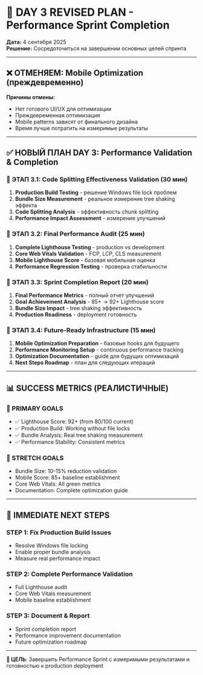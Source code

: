# 🚀 DAY 3 REVISED PLAN - Performance Sprint Completion

**Дата:** 4 сентября 2025  
**Решение:** Сосредоточиться на завершении основных целей спринта

---

## ❌ ОТМЕНЯЕМ: Mobile Optimization (преждевременно)

**Причины отмены:**
- Нет готового UI/UX для оптимизации
- Преждевременная оптимизация
- Mobile patterns зависят от финального дизайна
- Время лучше потратить на измеримые результаты

---

## ✅ НОВЫЙ ПЛАН DAY 3: Performance Validation & Completion

### 🎯 ЭТАП 3.1: Code Splitting Effectiveness Validation (30 мин)
1. **Production Build Testing** - решение Windows file lock проблем
2. **Bundle Size Measurement** - реальное измерение tree shaking эффекта
3. **Code Splitting Analysis** - эффективность chunk splitting
4. **Performance Impact Assessment** - измерение улучшений

### 🎯 ЭТАП 3.2: Final Performance Audit (25 мин)
1. **Complete Lighthouse Testing** - production vs development
2. **Core Web Vitals Validation** - FCP, LCP, CLS measurement
3. **Mobile Lighthouse Score** - базовая мобильная оценка
4. **Performance Regression Testing** - проверка стабильности

### 🎯 ЭТАП 3.3: Sprint Completion Report (20 мин)
1. **Final Performance Metrics** - полный отчет улучшений
2. **Goal Achievement Analysis** - 85+ → 92+ Lighthouse score
3. **Bundle Size Impact** - tree shaking эффективность
4. **Production Readiness** - deployment готовность

### 🎯 ЭТАП 3.4: Future-Ready Infrastructure (15 мин)
1. **Mobile Optimization Preparation** - базовые hooks для будущего
2. **Performance Monitoring Setup** - continuous performance tracking
3. **Optimization Documentation** - guide для будущих оптимизаций
4. **Next Steps Roadmap** - план для следующих итераций

---

## 📊 SUCCESS METRICS (РЕАЛИСТИЧНЫЕ)

### 🎯 PRIMARY GOALS
- ✅ Lighthouse Score: 92+ (from 80/100 current)
- ✅ Production Build: Working without file locks
- ✅ Bundle Analysis: Real tree shaking measurement
- ✅ Performance Stability: Consistent metrics

### 🚀 STRETCH GOALS
- Bundle Size: 10-15% reduction validation
- Mobile Score: 85+ baseline establishment
- Core Web Vitals: All green metrics
- Documentation: Complete optimization guide

---

## 🔄 IMMEDIATE NEXT STEPS

### STEP 1: Fix Production Build Issues
- Resolve Windows file locking
- Enable proper bundle analysis
- Measure real performance impact

### STEP 2: Complete Performance Validation
- Full Lighthouse audit
- Core Web Vitals measurement
- Mobile baseline establishment

### STEP 3: Document & Report
- Sprint completion report
- Performance improvement documentation
- Future optimization roadmap

---

**🎯 ЦЕЛЬ**: Завершить Performance Sprint с измеримыми результатами и готовностью к production deployment
